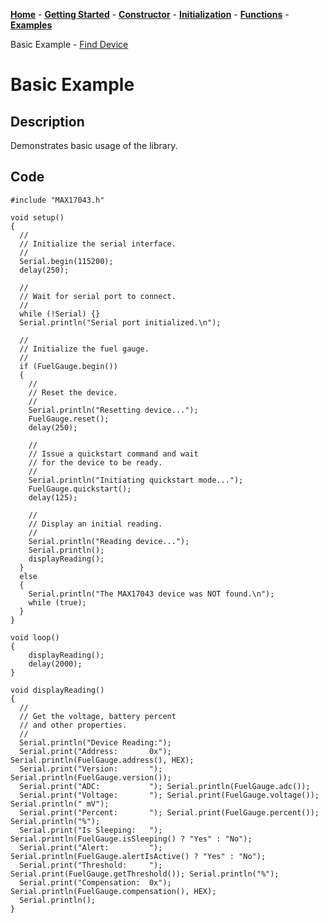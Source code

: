 [**Home**](https://porrey.github.io/max1704x) -
[**Getting Started**](https://porrey.github.io/max1704x/getting-started) -
[**Constructor**](https://porrey.github.io/max1704x/constructor) -
[**Initialization**](https://porrey.github.io/max1704x/initialization) -
[**Functions**](https://porrey.github.io/max1704x/functions) -
[**Examples**](https://porrey.github.io/max1704x/examples)

Basic Example -
[Find Device](https://porrey.github.io/max1704x/examples/find-device)
# Basic Example

## Description

Demonstrates basic usage of the library.

## Code

	#include "MAX17043.h"
	
	void setup()
	{
	  //
	  // Initialize the serial interface.
	  //
	  Serial.begin(115200);
	  delay(250);
	
	  //
	  // Wait for serial port to connect.
	  //
	  while (!Serial) {}
	  Serial.println("Serial port initialized.\n");
	
	  //
	  // Initialize the fuel gauge.
	  //
	  if (FuelGauge.begin())
	  {
	    //
	    // Reset the device.
	    //
	    Serial.println("Resetting device...");
	    FuelGauge.reset();
	    delay(250);
	
	    //
	    // Issue a quickstart command and wait
	    // for the device to be ready.
	    //
	    Serial.println("Initiating quickstart mode...");
	    FuelGauge.quickstart();
	    delay(125);
	
	    //
	    // Display an initial reading.
	    //
	    Serial.println("Reading device...");
	    Serial.println();
	    displayReading();
	  }
	  else
	  {
	    Serial.println("The MAX17043 device was NOT found.\n");
	    while (true);
	  }
	}
	
	void loop()
	{
	    displayReading();
	    delay(2000);
	}
	
	void displayReading()
	{
	  //
	  // Get the voltage, battery percent
	  // and other properties.
	  //
	  Serial.println("Device Reading:");
	  Serial.print("Address:       0x"); Serial.println(FuelGauge.address(), HEX);
	  Serial.print("Version:       "); Serial.println(FuelGauge.version());
	  Serial.print("ADC:           "); Serial.println(FuelGauge.adc());
	  Serial.print("Voltage:       "); Serial.print(FuelGauge.voltage()); Serial.println(" mV");
	  Serial.print("Percent:       "); Serial.print(FuelGauge.percent()); Serial.println("%");
	  Serial.print("Is Sleeping:   "); Serial.println(FuelGauge.isSleeping() ? "Yes" : "No");
	  Serial.print("Alert:         "); Serial.println(FuelGauge.alertIsActive() ? "Yes" : "No");
	  Serial.print("Threshold:     "); Serial.print(FuelGauge.getThreshold()); Serial.println("%");
	  Serial.print("Compensation:  0x"); Serial.println(FuelGauge.compensation(), HEX);
	  Serial.println();
	}